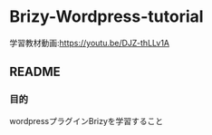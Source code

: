 # Brizy-Wordpress-tutorial
学習教材動画:https://youtu.be/DJZ-thLLv1A

## README
### 目的
wordpressプラグインBrizyを学習すること

